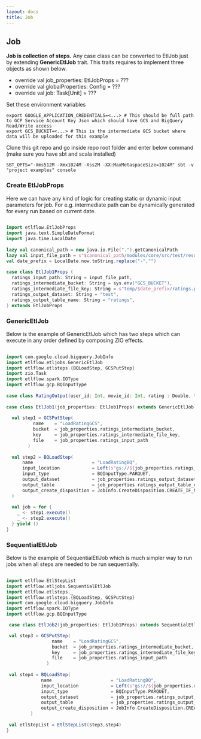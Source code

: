 ```yaml
---
layout: docs
title: Job
---
```


## Job

**Job is collection of steps.** Any case class can be converted to EtlJob just by extending **GenericEtlJob** trait. This traits requires to implement three objects as shown below.
* override val job_properties: EtlJobProps = ???
* override val globalProperties: Config = ???
* override val job: Task[Unit] = ???

Set these environment variables

    export GOOGLE_APPLICATION_CREDENTIALS=<...> # This should be full path to GCP Service Account Key Json which should have GCS and BigQuery Read/Write access
    export GCS_BUCKET=<...> # This is the intermediate GCS bucket where data will be uploaded for this example
    
Clone this git repo and go inside repo root folder and enter below command (make sure you have sbt and scala installed)

    SBT_OPTS="-Xms512M -Xmx1024M -Xss2M -XX:MaxMetaspaceSize=1024M" sbt -v "project examples" console

### Create EtlJobProps
Here we can have any kind of logic for creating static or dynamic input parameters for job.
For e.g. intermediate path can be dynamically generated for every run based on current date.
      
```scala mdoc      
      
import etlflow.EtlJobProps
import java.text.SimpleDateFormat
import java.time.LocalDate
      
lazy val canonical_path = new java.io.File(".").getCanonicalPath
lazy val input_file_path = s"$canonical_path/modules/core/src/test/resources/input/movies/ratings_parquet/ratings.parquet"
val date_prefix = LocalDate.now.toString.replace("-","")
      
case class EtlJob1Props (
  ratings_input_path: String = input_file_path,
  ratings_intermediate_bucket: String = sys.env("GCS_BUCKET"),
  ratings_intermediate_file_key: String = s"temp/$date_prefix/ratings.parquet",
  ratings_output_dataset: String = "test",
  ratings_output_table_name: String = "ratings",
) extends EtlJobProps
```
### GenericEtlJob
Below is the example of GenericEtlJob which has two steps which can execute in any order defined by composing ZIO effects. 

```scala mdoc      
 
import com.google.cloud.bigquery.JobInfo
import etlflow.etljobs.GenericEtlJob
import etlflow.etlsteps.{BQLoadStep, GCSPutStep}
import zio.Task
import etlflow.spark.IOType
import etlflow.gcp.BQInputType
    
case class RatingOutput(user_id: Int, movie_id: Int, rating : Double, timestamp: Long, date: java.sql.Date)
    
case class EtlJob1(job_properties: EtlJob1Props) extends GenericEtlJob[EtlJob1Props] {
      
  val step1 = GCSPutStep(
          name    = "LoadRatingGCS",
          bucket  = job_properties.ratings_intermediate_bucket,
          key     = job_properties.ratings_intermediate_file_key,
          file    = job_properties.ratings_input_path
        )
          
  val step2 = BQLoadStep(
      name                      = "LoadRatingBQ",
      input_location            = Left(s"gs://${job_properties.ratings_intermediate_bucket}/${job_properties.ratings_intermediate_file_key}"),
      input_type                = BQInputType.PARQUET,
      output_dataset            = job_properties.ratings_output_dataset,
      output_table              = job_properties.ratings_output_table_name,
      output_create_disposition = JobInfo.CreateDisposition.CREATE_IF_NEEDED
  )
    
  val job = for {
    _ <- step1.execute()
    _ <- step2.execute()
  } yield ()
}
```    

### SequentialEtlJob
Below is the example of SequentialEtlJob which is much simpler way to run jobs when all steps are needed to be run sequentially.

```scala mdoc      
 
import etlflow.EtlStepList
import etlflow.etljobs.SequentialEtlJob
import etlflow.etlsteps._
import etlflow.etlsteps.{BQLoadStep, GCSPutStep}
import com.google.cloud.bigquery.JobInfo
import etlflow.spark.IOType
import etlflow.gcp.BQInputType

 case class EtlJob2(job_properties: EtlJob1Props) extends SequentialEtlJob[EtlJob1Props] {

 val step3 = GCSPutStep(
                 name    = "LoadRatingGCS",
                 bucket  = job_properties.ratings_intermediate_bucket,
                 key     = job_properties.ratings_intermediate_file_key,
                 file    = job_properties.ratings_input_path
               )
                 
 val step4 = BQLoadStep(
             name                      = "LoadRatingBQ",
             input_location            = Left(s"gs://${job_properties.ratings_intermediate_bucket}/${job_properties.ratings_intermediate_file_key}"),
             input_type                = BQInputType.PARQUET,
             output_dataset            = job_properties.ratings_output_dataset,
             output_table              = job_properties.ratings_output_table_name,
             output_create_disposition = JobInfo.CreateDisposition.CREATE_IF_NEEDED
         )
     
 val etlStepList = EtlStepList(step3,step4)
}
```